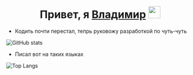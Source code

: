 <h1 align="center">Привет, я <a href="https://t.me/Rybakov_Vladimir" target="_blank">Владимир</a>
<img src="https://github.com/blackcater/blackcater/raw/main/images/Hi.gif" height="32"/></h1>

- Кодить почти перестал, тепрь руковожу разработкой по чуть-чуть 

 ![GitHub stats](https://github-readme-stats.vercel.app/api?username=countrvl&count_private=true&show_icons=true&theme=dark)

- Писал вот на таких языках 

![Top Langs](https://github-readme-stats.vercel.app/api/top-langs/?username=countrvl&langs_count=8&show_icons=true&theme=dark)


<!--
**countrvl/countrvl** is a ✨ _special_ ✨ repository because its `README.md` (this file) appears on your GitHub profile.

Here are some ideas to get you started:

- 🔭 I’m currently working on my own project
- 🌱 I’m currently learning ...
- 👯 I’m looking to collaborate on ...
- 🤔 I’m looking for help with ...
- 💬 Ask me about ...
- 📫 How to reach me: ...
- 😄 Pronouns: ...
- ⚡ Fun fact: ...
-->
